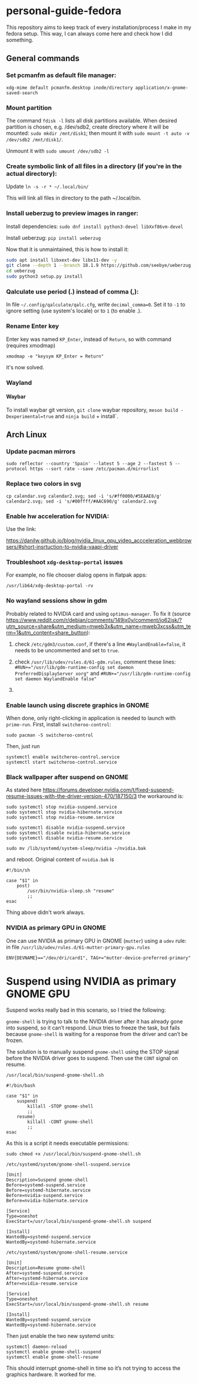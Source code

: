 # personal-guide-fedora

This repository aims to keep track of every installation/process I make in my fedora setup. This way, I can always come here and check how I did something.

## General commands

### Set pcmanfm as default file manager:
```
xdg-mime default pcmanfm.desktop inode/directory application/x-gnome-saved-search
```

### Mount partition

The command ```fdisk -l``` lists all disk partitions available. When desired partition is chosen, e.g. /dev/sdb2, create directory where it will be mounted: ```sudo mkdir /mnt/disk1```; then mount it with ```sudo mount -t auto -v /dev/sdb2 /mnt/disk1/```.

Unmount it with ```sudo umount /dev/sdb2 -l```

### Create symbolic link of all files in a directory (if you're in the actual directory):

Update `ln -s -r * ~/.local/bin/`

This will link all files in directory to the path ~/.local/bin.

### Install ueberzug to preview images in ranger:

Install dependencies: `sudo dnf install python3-devel libXxf86vm-devel`

Install ueberzug: `pip install ueberzug`

Now that it is unmaintained, this is how to install it:
```bash
sudo apt install libxext-dev libx11-dev -y
git clone --depth 1 --branch 18.1.9 https://github.com/seebye/ueberzug.git
cd ueberzug
sudo python3 setup.py install
```

### Qalculate use period (.) instead of comma (,):

In file `~/.config/qalculate/qalc.cfg`, write `decimal_comma=0`. Set it to `-1` to ignore setting (use system's locale) or to `1` (to enable .).

### Rename Enter key

Enter key was named `KP_Enter`, instead of `Return`, so with command (requires xmodmap)
```
xmodmap -e "keysym KP_Enter = Return"
```
it's now solved. 

### Wayland

#### Waybar

To install waybar git version, `git clone` waybar repository, `meson build -Dexperimental=true` and `ninja build` +  install`.  

## Arch Linux

### Update pacman mirrors

```
sudo reflector --country 'Spain' --latest 5 --age 2 --fastest 5 --protocol https --sort rate --save /etc/pacman.d/mirrorlist
```

### Replace two colors in svg

```
cp calendar.svg calendar2.svg; sed -i 's/#ff0000/#5EAAE8/g' calendar2.svg; sed -i 's/#00ffff/#AAC690/g' calendar2.svg
```

### Enable hw acceleration for NVIDIA:

Use the link:

https://danilw.github.io/blog/nvidia_linux_gpu_video_accceleration_webbrowsers/#short-insrtuction-to-nvidia-vaapi-driver

### Troubleshoot `xdg-desktop-portal` issues

For example, no file chooser dialog opens in flatpak apps:
```
/usr/lib64/xdg-desktop-portal -rv
```

### No wayland sessions show in gdm

Probably related to NVIDIA card and using `optimus-manager`. To fix it (source https://www.reddit.com/r/debian/comments/149jx0y/comment/jo62jsk/?utm_source=share&utm_medium=mweb3x&utm_name=mweb3xcss&utm_term=1&utm_content=share_button):

1. check `/etc/gdm3/custom.conf`, if there's a line `#WaylandEnable=false`, it needs to be uncommented and set to `true`.

2. check `/usr/lib/udev/rules.d/61-gdm.rules`, comment these lines: `#RUN+="/usr/lib/gdm-runtime-config set daemon PreferredDisplayServer xorg"` and `#RUN+="/usr/lib/gdm-runtime-config set daemon WaylandEnable false"`
3. 

### Enable launch using discrete graphics in GNOME

When done, only right-clicking in application is needed to launch with `prime-run`. First, install `switcheroo-control`:
```
sudo pacman -S switcheroo-control
```
Then, just run
```
systemctl enable switcheroo-control.service
systemctl start switcheroo-control.service
```

### Black wallpaper after suspend on GNOME

As stated here https://forums.developer.nvidia.com/t/fixed-suspend-resume-issues-with-the-driver-version-470/187150/3 the workaround is:
```
sudo systemctl stop nvidia-suspend.service
sudo systemctl stop nvidia-hibernate.service
sudo systemctl stop nvidia-resume.service

sudo systemctl disable nvidia-suspend.service
sudo systemctl disable nvidia-hibernate.service
sudo systemctl disable nvidia-resume.service

sudo mv /lib/systemd/system-sleep/nvidia ~/nvidia.bak
```
and reboot. Original content of `nvidia.bak` is
```
#!/bin/sh

case "$1" in
    post)
        /usr/bin/nvidia-sleep.sh "resume"
        ;;
esac
```

Thing above didn't work always.

### NVIDIA as primary GPU in GNOME

One can use NVIDIA as primary GPU in GNOME (`mutter`) using a `udev` rule: in file `/usr/lib/udev/rules.d/61-mutter-primary-gpu.rules`
```
ENV{DEVNAME}=="/dev/dri/card1", TAG+="mutter-device-preferred-primary"
```

# Suspend using NVIDIA as primary GNOME GPU

Suspend works really bad in this scenario, so I tried the following:

`gnome-shell` is trying to talk to the NVIDIA driver after it has already gone into suspend, so it can’t respond. Linux tries to freeze the task, but fails because `gnome-shell` is waiting for a response from the driver and can’t be frozen.

The solution is to manually suspend `gnome-shell` using the STOP signal before the NVIDIA driver goes to suspend. Then use the `CONT` signal on resume.

`/usr/local/bin/suspend-gnome-shell.sh`
```
#!/bin/bash

case "$1" in
    suspend)
        killall -STOP gnome-shell
        ;;
    resume)
        killall -CONT gnome-shell
        ;;
esac
```
As this is a script it needs executable permissions:
```
sudo chmod +x /usr/local/bin/suspend-gnome-shell.sh
```

`/etc/systemd/system/gnome-shell-suspend.service`
```
[Unit]
Description=Suspend gnome-shell
Before=systemd-suspend.service
Before=systemd-hibernate.service
Before=nvidia-suspend.service
Before=nvidia-hibernate.service

[Service]
Type=oneshot
ExecStart=/usr/local/bin/suspend-gnome-shell.sh suspend

[Install]
WantedBy=systemd-suspend.service
WantedBy=systemd-hibernate.service
```

`/etc/systemd/system/gnome-shell-resume.service`
```
[Unit]
Description=Resume gnome-shell
After=systemd-suspend.service
After=systemd-hibernate.service
After=nvidia-resume.service

[Service]
Type=oneshot
ExecStart=/usr/local/bin/suspend-gnome-shell.sh resume

[Install]
WantedBy=systemd-suspend.service
WantedBy=systemd-hibernate.service
```
Then just enable the two new systemd units:
```
systemctl daemon-reload
systemctl enable gnome-shell-suspend
systemctl enable gnome-shell-resume
```
This should interrupt gnome-shell in time so it’s not trying to access the graphics hardware. It worked for me.

